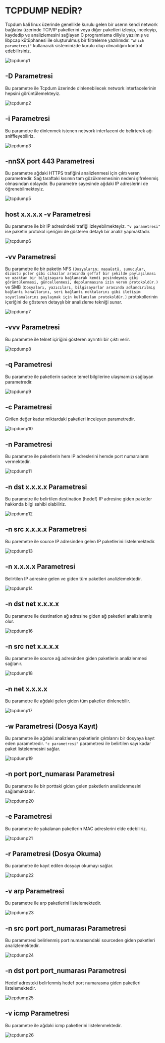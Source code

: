 # TCPDUMP NEDİR?
Tcpdum kali linux üzerinde genellikle kurulu gelen bir userın kendi network bağlatısı üzerinde TCP/IP paketlerini veya diğer paketleri izleyip, inceleyip, kaydedip ve analizlemesini sağlayan C programlama diliyle yazılmış ve libpcap kütüphanesi ile oluşturulmuş bir filtreleme yazılımıdır. `"which parametresi"` kullanarak sisteminizde kurulu olup olmadığını kontrol edebilirsiniz.

![tcpdump1](https://user-images.githubusercontent.com/55113204/117137831-f91ad000-adb2-11eb-8882-d4382b4a8e19.PNG)

## -D Parametresi
Bu parametre ile Tcpdum üzerinde dinlenebilecek network interfacelerinin hepsini görüntülemekteyiz.

![tcpdump2](https://user-images.githubusercontent.com/55113204/117138147-4ac35a80-adb3-11eb-9548-a10d30cc88aa.PNG)

## -i Parametresi
Bu parametre ile dinlenmek istenen network interfaceni de belirterek ağı sniffleyebiliriz.

![tcpdump3](https://user-images.githubusercontent.com/55113204/117138426-b0afe200-adb3-11eb-94d3-920a1ba41072.PNG)

## -nnSX port 443 Parametresi
Bu parametre ağdaki HTTPS trafiğini analizlenmesi için çıktı veren parametredir. Sağ taraftaki kısımın tam gözükmemesinin nedeni şifrelenmiş olmasından dolayıdır. Bu parametre sayesinde ağdaki IP adreslerini de öğrenebilmekteyiz.

![tcpdump5](https://user-images.githubusercontent.com/55113204/117141581-5fa1ed00-adb7-11eb-8a4d-08d743b95060.PNG)

## host x.x.x.x -v Parametresi
Bu parametre ile bir IP adresindeki trafiği izleyebilmekteyiz. `"v parametresi"` ise paketin protokol içeriğini de gösteren detaylı bir analiz yapmaktadır.

![tcpdump6](https://user-images.githubusercontent.com/55113204/117141890-c1625700-adb7-11eb-8761-fa9096a9cd2b.PNG)

## -vv Parametresi
Bu parametre ile bir paketin NFS `(Dosyaların; masaüstü, sunucular, dizüstü pcler gibi cihazlar arasında şeffaf bir şekilde paylaşılması ve uzaktan bir bilgisayara bağlanarak kendi pcsindeymiş gibi görüntülenmesi, güncellenmesi, depolanmasına izin veren protokoldür.)` ve SMB `(Dosyaları, yazıcıları, bilgisayarlar arasında adlandırılmış bağlantı kanallarını, seri bağlantı noktalarını gibi iletişim soyutlamalarını paylaşmak için kullanılan protokoldür.)` protokollerinin içeriğini de gösteren detayşlı bir analizleme tekniği sunar.

![tcpdump7](https://user-images.githubusercontent.com/55113204/117144218-58c8a980-adba-11eb-89b8-0ce882de069c.PNG)

## -vvv Parametresi
Bu parametre ile telnet içiriğini gösteren ayrıntılı bir çıktı verir.

![tcpdump8](https://user-images.githubusercontent.com/55113204/117185491-904b4c00-ade2-11eb-91ca-7fa1f7c51d77.PNG)

## -q Parametresi
Bu parametre ile paketlerin sadece temel bilgilerine ulaşmamızı sağlayan parametredir.

![tcpdump9](https://user-images.githubusercontent.com/55113204/117185839-ef10c580-ade2-11eb-8215-51211395f2ec.PNG)

## -c Parametresi
Girilen değer kadar miktardaki paketleri inceleyen parametredir.

![tcpdump10](https://user-images.githubusercontent.com/55113204/117186268-5464b680-ade3-11eb-8bf2-5eff4c2bf0d6.PNG)

## -n Parametresi
Bu parametre ile paketlerin hem IP adreslerini hemde port numaralarını vermektedir.

![tcpdump11](https://user-images.githubusercontent.com/55113204/117186797-df45b100-ade3-11eb-9834-c79b9308feb8.PNG)

## -n dst x.x.x.x Parametresi
Bu parametre ile belirtilen destination (hedef) IP adresine giden paketler hakkında bilgi sahibi olabiliriz.

![tcpdump12](https://user-images.githubusercontent.com/55113204/117187445-96422c80-ade4-11eb-805e-c3a9dad76e79.PNG)

## -n src x.x.x.x Parametresi
Bu paremetre ile source IP adresinden gelen IP paketlerini listelemektedir.

![tcpdump13](https://user-images.githubusercontent.com/55113204/117188907-3ea4c080-ade6-11eb-90e1-3c63b8f94fc6.PNG)

## -n x.x.x.x Parametresi 
Belirtilen IP adresine gelen ve giden tüm paketleri analizlemektedir.

![tcpdump14](https://user-images.githubusercontent.com/55113204/117217898-e0d69f80-ae0a-11eb-9dbc-76c32e2bb918.PNG)

## -n dst net x.x.x.x 
Bu parametre ile destination ağ adresine giden ağ paketleri analizlenmiş olur.

![tcpdump16](https://user-images.githubusercontent.com/55113204/117223134-b211f680-ae15-11eb-847a-ae3d4791b9b5.PNG)

## -n src net x.x.x.x
Bu parametre ile source ağ adresinden giden paketlerin analizlenmesi sağlanır.

![tcpdump18](https://user-images.githubusercontent.com/55113204/117223277-01f0bd80-ae16-11eb-8a4e-dd8a51e492c3.PNG)

## -n net x.x.x.x 
Bu parametre ile ağdaki gelen giden tüm paketler dinlenebilir.

![tcpdump17](https://user-images.githubusercontent.com/55113204/117223012-6b240100-ae15-11eb-96df-ce3236e20c11.PNG)

## -w Parametresi (Dosya Kayıt)
Bu parametre ile ağdaki analizlenen paketlerin çıktılarını bir dosyaya kayıt eden parametredir.  `"c parametresi"` parametresi ile belirtilen sayı kadar paket listelenmesini sağlar.

![tcpdump19](https://user-images.githubusercontent.com/55113204/117223898-652f1f80-ae17-11eb-8e24-2305e83e87e4.PNG)

## -n port port_numarası Parametresi
Bu parametre ile bir porttaki giden gelen paketlerin analizlenmesini sağlamaktadır.

![tcpdump20](https://user-images.githubusercontent.com/55113204/117224230-1635ba00-ae18-11eb-8d78-c967722a8814.PNG)

## -e Parametresi
Bu parametre ile yakalanan paketlerin MAC adreslerini elde edebiliriz.

![tcpdump21](https://user-images.githubusercontent.com/55113204/117224668-3c0f8e80-ae19-11eb-87df-21d7e21f83e3.PNG)

## -r Parametresi (Dosya Okuma)
Bu parametre ile kayıt edilen dosyayı okumayı sağlar.

![tcpdump22](https://user-images.githubusercontent.com/55113204/117225311-b260c080-ae1a-11eb-8e01-19e46eace86f.PNG)

## -v arp Parametresi
Bu parametre ile arp paketlerini listelemektedir.

![tcpdump23](https://user-images.githubusercontent.com/55113204/117225550-4599f600-ae1b-11eb-8d8e-31022bb65ffb.PNG)

## -n src port port_numarası Parametresi
Bu parametresi belirlenmiş port numarasındaki sourceden giden paketleri analizlemektedir.

![tcpdump24](https://user-images.githubusercontent.com/55113204/117225854-04561600-ae1c-11eb-8a6d-dda04e7d5bb5.PNG)

## -n dst port port_numarası Parametresi
Hedef adresteki belirlenmiş hedef port numarasına giden paketleri listelemektedir.

![tcpdump25](https://user-images.githubusercontent.com/55113204/117226027-61ea6280-ae1c-11eb-881c-8b33972e5be7.PNG)

## -v icmp Parametresi
Bu parametre ile ağdaki icmp paketlerini listelenmektedir.

![tcpdump26](https://user-images.githubusercontent.com/55113204/117226161-b5f54700-ae1c-11eb-9e8d-4f7707952c40.PNG)

























